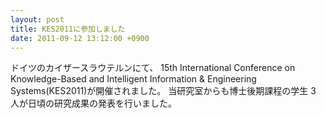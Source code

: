 ```yaml
---
layout: post
title: KES2011に参加しました
date: 2011-09-12 13:12:00 +0900
---
```


ドイツのカイザースラウテルンにて、
15th International Conference on Knowledge-Based and Intelligent Information & Engineering Systems(KES2011)が開催されました。
当研究室からも博士後期課程の学生 3 人が日頃の研究成果の発表を行いました。